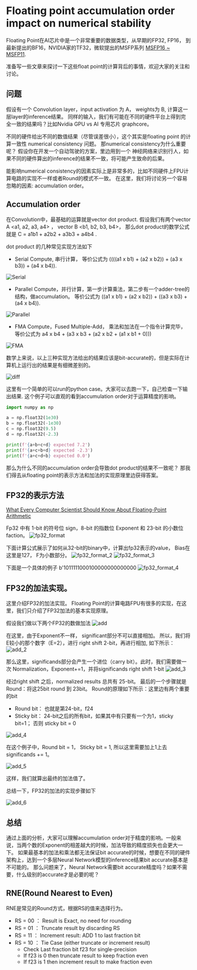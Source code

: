 # Floating point accumulation order impact on numerical stability

Floating Point在AI芯片中是一个非常重要的数据类型，从早期的FP32, FP16， 到最新提出的BF16，NVIDIA家的TF32，微软提出的MSFP系列 [MSFP16 ~ MSFP11](https://www.microsoft.com/en-us/research/blog/a-microsoft-custom-data-type-for-efficient-inference/).

准备写一些文章来探讨一下这些float point的计算背后的事情，欢迎大家的关注和讨论。

## 问题

假设有一个 Convolution layer，input activation 为 A， weights为 B, 计算这一层layer的inference结果。 同样的输入，我们有可能在不同的硬件平台上得到完全一致的结果吗？比如Nvidia GPU vs AI 专用芯片 graphcore。 

不同的硬件给出不同的数值结果（尽管误差很小），这个其实是floating point 的计算一致性 numerical consistency 问题。 那numerical consistency为什么重要呢？ 假设你在开发一个自动驾驶的方案，里边用到一个
神经网络来识别行人，如果不同的硬件算出的inference的结果不一致，将可能产生致命的后果。

能影响numerical consistency的因素实际上是非常多的，比如不同硬件上FPU计算电路的实现不一样或者Round的模式不一致。 在这里，我们将讨论另一个容易忽略的因素: accumulation order。

## Accumulation order
在Convolution中，最基础的运算就是vector dot product. 假设我们有两个vector A <a1, a2, a3, a4> ， vector B <b1, b2, b3, b4>， 那么dot product的数学公式就是
C = a1b1 + a2b2 + a3b3 + a4b4 . 

dot product 的几种常见实现方法如下
* Serial Compute, 串行计算， 等价公式为 ((((a1 x b1) + (a2 x b2)) + (a3 x b3)) + (a4 x b4)).

 ![Serial](./assets/Serial.PNG)

* Parallel Compute，并行计算，第一步计算乘法，第二步有一个adder-tree的结构，做accumulation。 等价公式为 ((a1 x b1) + (a2 x b2)) + ((a3 x b3) + (a4 x b4)).

 ![Parallel](./assets/parallel.PNG)

* FMA Compute，Fused Multiple-Add， 乘法和加法在一个指令计算完毕，等价公式为 a4 x b4 + (a3 x b3 + (a2 x b2 + (a1 x b1 + 0)))

![FMA](./assets/FMA.PNG)

数学上来说，以上三种实现方法给出的结果应该是bit-accurate的，但是实际在计算机上运行出的结果是有细微差别的。

![diff](./assets/diff.PNG)

这里有一个简单的可以run的python case。大家可以去跑一下，自己检查一下输出结果. 这个例子可以直观的看到accumulation order对于运算精度的影响。

```python
import numpy as np

a = np.float32(1e30)
b = np.float32(-1e30)
c = np.float32(9.5)
d = np.float32(-2.3)

print(f'{a+b+c+d} expected 7.2')
print(f'{a+c+b+d} expected -2.3')
print(f'{a+c+d+b} expected 0.0')
```

那么为什么不同的accumulation order会导致dot product的结果不一致呢？ 那我们得去从floating point的表示方法和加法的实现原理里边获得答案。

## FP32的表示方法

[What Every Computer Scientist Should Know About Floating-Point Arithmetic](https://docs.oracle.com/cd/E19957-01/806-3568/ncg_goldberg.html)

Fp32 中有 1-bit 的符号位 sign，8-bit 的指数位 Exponent 和 23-bit 的小数位 faction。
![fp32_format](./assets/fp32_format.PNG)

下面计算公式展示了如何从32-bit的binary中，计算出fp32表示的value， Bias在这里是127， F为小数部分。
![fp32_format_2](./assets/fp32_format_2.PNG)
![fp32_format_3](./assets/fp32_format_3.PNG)

下面是一个具体的例子 b'1011111000100000000000000
![fp32_format_4](./assets/fp32_format_4.PNG) 

## FP32的加法实现。
这里介绍FP32的加法实现。 Floating Point的计算电路FPU有很多的实现，在这里，我们只介绍了FP32加法的基本实现原理。

假设我们做以下两个FP32的数做加法
![add](./assets/add_a_b.PNG)

在这里，由于Exponent不一样， significant部分不可以直接相加。 所以，我们将E较小的那个数字（E=2），进行 right shift 2-bit，再进行相加, 如下所示：
![add_2](./assets/add_a_b_2.PNG)

那么这里，significands部分会产生一个进位（carry bit）。此时，我们需要做一次 Normalization，Exponent+=1，并将significands right shift 1-bit
![add_3](./assets/add_a_b_3.PNG)

经过right shift 之后，normalized results 总共有 25-bit。 
最后的一个步骤就是Round：将这25bit round 到 23bit。 Round的原理如下所示：这里边有两个重要的bit
* Round bit： 也就是第24-bit，f24
* Sticky bit： 24-bit之后的所有bit，如果其中有只要有一个为1，sticky bit=1； 否则 sticky bit = 0

![add_4](./assets/add_a_b_4.PNG)

在这个例子中，Round bit = 1， Sticky bit = 1, 所以这里需要加上1上去 significands += 1。

![add_5](./assets/add_a_b_5.PNG)

这样，我们就算出最终的加法值了。

总结一下，FP32的加法的实现步骤如下

![add_6](./assets/add_a_b_6.PNG)

## 总结
通过上面的分析，大家可以理解accumulation order对于精度的影响。一般来说，当两个数的Exponent的相差越大的时候，加法导致的精度损失也会更大一下。
如果最基本的加法和乘法都无法保证bit accurate的时候，想要在不同的硬件架构上，达到一个多层Neural Network模型的inference结果bit accurate基本是不可能的。
那么问题来了，Neural Network需要bit accurate精度吗？如果不需要，什么级别的accurate才是必要的呢？

## RNE(Round Nearest to Even)
RNE是常见的Round方式，根据RS的值来选择行为。
- RS = 00 ： Result is Exact, no need for rounding
- RS = 01 ： Truncate result by discarding RS
- RS = 11 ： Increment result: ADD 1 to last fraction bit
- RS = 10 ： Tie Case (either truncate or increment result)
    - Check Last fraction bit f23 for single-precision
    - If f23 is 0 then truncate result to keep fraction even
    - If f23 is 1 then increment result to make fraction even
    


